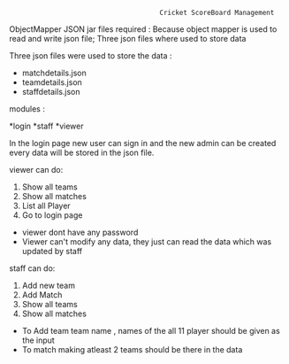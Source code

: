                                           Cricket ScoreBoard Management
ObjectMapper JSON jar files required : Because object mapper is used to read and write json file; Three json files where used to store data 

Three json files were used to store the data : 
  * matchdetails.json
  * teamdetails.json
  * staffdetails.json


modules :

  *login
  *staff
  *viewer

In the login page new user can sign in and the new admin can be created every data will be stored in the json file.

viewer can do:
  1. Show all teams
  2. Show all matches
  3. List all Player
  4. Go to login page
  
  * viewer dont have any password 
  * Viewer can't modify any data, they just can read the data which was updated by staff

staff can do:
  
  1. Add new team
  2. Add Match
  3. Show all teams
  4. Show all matches

  * To Add team team name , names of the all 11 player should be given as the input
  * To match making atleast 2 teams should be there in the data

